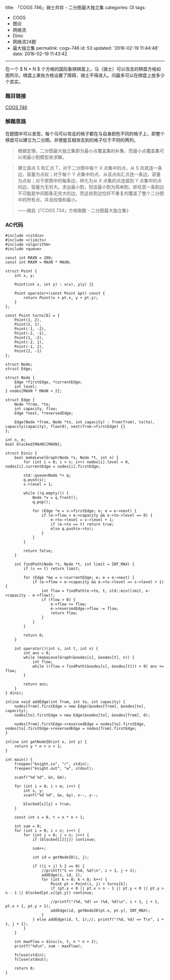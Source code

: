title: 「COGS 746」骑士共存 - 二分图最大独立集
categories: OI
tags: 
  - COGS
  - 图论
  - 网络流
  - Dinic
  - 网络流24题
  - 最大独立集
permalink: cogs-746
id: 53
updated: '2016-02-19 11:44:48'
date: 2016-02-19 11:43:42
---

在一个 $ N * N $ 个方格的国际象棋棋盘上，马（骑士）可以攻击的棋盘方格如图所示。棋盘上某些方格设置了障碍，骑士不得进入。问最多可以在棋盘上放多少个其实。

<!-- more -->

### 题目链接
[COGS 746](http://cogs.top/cogs/problem/problem.php?pid=746)

### 解题思路
在题图中可以发现，每个马可以攻击的格子都在与自身颜色不同的格子上，即整个棋盘可以建立为二分图，并使能互相攻击到的格子位于不同的两列。

> 根据定理，二分图最大独立集即为最小点覆盖集的补集，而最小点覆盖集可以用最小割模型来求解。

> 建立源点 S 和汇点 T，对于二分图中每个 X 点集中的点，从 S 向其连一条边，容量为点权；对于每个 Y 点集中的点，从该点向汇点连一条边，容量为点权；对于原图中的每条边，转化为从 X 点集的点连接到 Y 点集中的点的边，容量为无穷大。求出最小割，则该最小割为简单割，即任意一条割边不可能是中间那条无穷大的边，而这些割边恰好不重复的覆盖了整个二分图中的所有点，并且权值和最小。

> ——摘自《「COGS 734」方格取数 - 二分图最大独立集》

### AC代码
<!-- c++ -->
```
#include <cstdio>
#include <climits>
#include <algorithm>
#include <queue>

const int MAXN = 200;
const int MAXM = MAXN * MAXN;

struct Point {
	int x, y;

	Point(int x, int y) : x(x), y(y) {}

	Point operator+(const Point &pt) const {
		return Point(x + pt.x, y + pt.y);
	}
};

const Point turns[8] = {
	Point(1, 2),
	Point(2, 1),
	Point(-1, -2),
	Point(-2, -1),
	Point(1, -2),
	Point(-2, 1),
	Point(-1, 2),
	Point(2, -1)
};

struct Node;
struct Edge;

struct Node {
	Edge *firstEdge, *currentEdge;
	int level;
} nodes[MAXN * MAXN + 2];

struct Edge {
	Node *from, *to;
	int capacity, flow;
	Edge *next, *reversedEdge;

	Edge(Node *from, Node *to, int capacity) : from(from), to(to), capacity(capacity), flow(0), next(from->firstEdge) {}
};

int n, m;
bool blocked[MAXN][MAXN];

struct Dinic {
	bool makeLevelGraph(Node *s, Node *t, int n) {
		for (int i = 0; i < n; i++) nodes[i].level = 0, nodes[i].currentEdge = nodes[i].firstEdge;

		std::queue<Node *> q;
		q.push(s);
		s->level = 1;

		while (!q.empty()) {
			Node *v = q.front();
			q.pop();

			for (Edge *e = v->firstEdge; e; e = e->next) {
				if (e->flow < e->capacity && e->to->level == 0) {
					e->to->level = v->level + 1;
					if (e->to == t) return true;
					else q.push(e->to);
				}
			}
		}

		return false;
	}

	int findPath(Node *s, Node *t, int limit = INT_MAX) {
		if (s == t) return limit;

		for (Edge *&e = s->currentEdge; e; e = e->next) {
			if (e->flow < e->capacity && e->to->level == s->level + 1) {
				int flow = findPath(e->to, t, std::min(limit, e->capacity - e->flow));
				if (flow > 0) {
					e->flow += flow;
					e->reversedEdge->flow -= flow;
					return flow;
				}
			}
		}

		return 0;
	}

	int operator()(int s, int t, int n) {
		int ans = 0;
		while (makeLevelGraph(&nodes[s], &nodes[t], n)) {
			int flow;
			while ((flow = findPath(&nodes[s], &nodes[t])) > 0) ans += flow;
		}

		return ans;
	}
} dinic;

inline void addEdge(int from, int to, int capacity) {
	nodes[from].firstEdge = new Edge(&nodes[from], &nodes[to], capacity);
	nodes[to].firstEdge = new Edge(&nodes[to], &nodes[from], 0);

	nodes[from].firstEdge->reversedEdge = nodes[to].firstEdge, nodes[to].firstEdge->reversedEdge = nodes[from].firstEdge;
}

inline int getNodeID(int x, int y) {
	return y * n + x + 1;
}

int main() {
	freopen("knight.in", "r", stdin);
	freopen("knight.out", "w", stdout);

	scanf("%d %d", &n, &m);

	for (int i = 0; i < m; i++) {
		int x, y;
		scanf("%d %d", &x, &y), x--, y--;

		blocked[x][y] = true;
	}

	const int s = 0, t = n * n + 1;

	int sum = 0;
	for (int i = 0; i < n; i++) {
		for (int j = 0; j < n; j++) {
			if (blocked[i][j]) continue;

			sum++;

			int id = getNodeID(i, j);

			if ((i + j) % 2 == 0) {
				//printf("S => (%d, %d)\n", i + 1, j + 1);
				addEdge(s, id, 1);
				for (int k = 0; k < 8; k++) {
					Point pt = Point(i, j) + turns[k];
					if (pt.x < 0 || pt.x > n - 1 || pt.y < 0 || pt.y > n - 1 || blocked[pt.x][pt.y]) continue;

					//printf("(%d, %d) => (%d, %d)\n", i + 1, j + 1, pt.x + 1, pt.y + 1);
					addEdge(id, getNodeID(pt.x, pt.y), INT_MAX);
				}
			} else addEdge(id, t, 1);//, printf("(%d, %d) => T\n", i + 1, j + 1);
		}
	}

	int maxFlow = dinic(s, t, n * n + 2);
	printf("%d\n", sum - maxFlow);

	fclose(stdin);
	fclose(stdout);

	return 0;
}
```